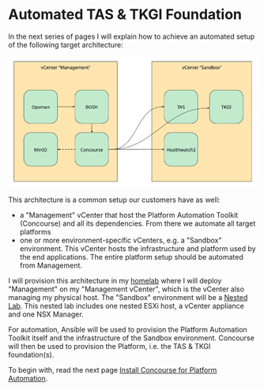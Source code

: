 # Automated TAS & TKGI Foundation

In the next series of pages I will explain how to achieve an automated setup of the following target architecture:

![Lab Target Architecture](./images/pa-toolkit-target-architecture.png)

This architecture is a common setup our customers have as well:

- a "Management" vCenter that host the Platform Automation Toolkit (Concourse) and all its dependencies. From there we automate all target platforms
- one or more environment-specific vCenters, e.g. a "Sandbox" environment. This vCenter hosts the infrastructure and platform used by the end applications. The entire platform setup should be automated from Management.

I will provision this architecture in my [homelab](../../homelab/index.md) where I will deploy "Management" on my "Management vCenter", which is the vCenter also managing my physical host. The "Sandbox" environment will be a [Nested Lab](../../homelab/index.md#nested-lab-setup). This nested lab includes one nested ESXi host, a vCenter appliance and one NSX Manager.

For automation, Ansible will be used to provision the Platform Automation Toolkit itself and the infrastructure of the Sandbox environment. Concourse will then be used to provision the Platform, i.e. the TAS & TKGI foundation(s).

To begin with, read the next page [Install Concourse for Platform Automation](./install-concourse-for-platform-automation.md).